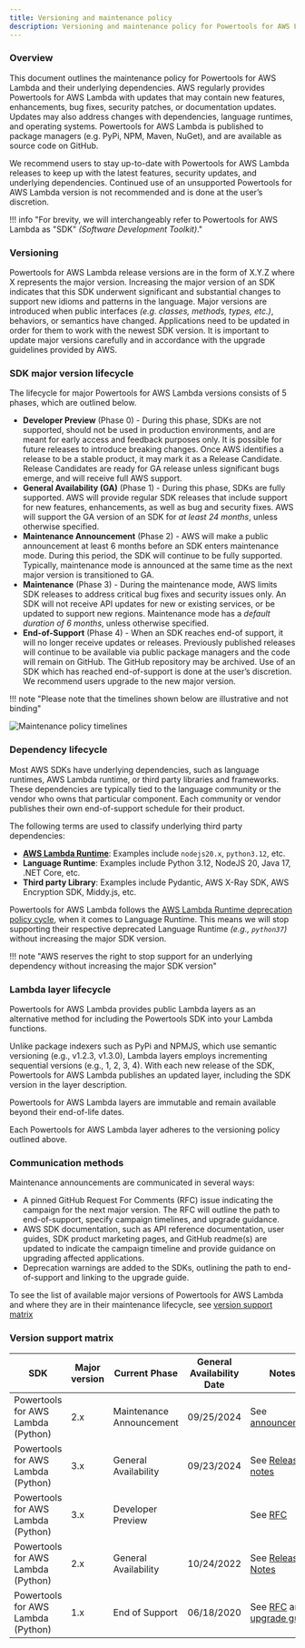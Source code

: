 ```yaml
---
title: Versioning and maintenance policy
description: Versioning and maintenance policy for Powertools for AWS Lambda (Python)
---
```


<!-- markdownlint-disable MD041 MD043 MD013 -->

### Overview

This document outlines the maintenance policy for Powertools for AWS Lambda and their underlying dependencies. AWS regularly provides Powertools for AWS Lambda with updates that may contain new features, enhancements, bug fixes, security patches, or documentation updates. Updates may also address changes with dependencies, language runtimes, and operating systems. Powertools for AWS Lambda is published to package managers (e.g. PyPi, NPM, Maven, NuGet), and are available as source code on GitHub.

We recommend users to stay up-to-date with Powertools for AWS Lambda releases to keep up with the latest features, security updates, and underlying dependencies. Continued use of an unsupported Powertools for AWS Lambda version is not recommended and is done at the user’s discretion.

!!! info "For brevity, we will interchangeably refer to Powertools for AWS Lambda as "SDK" _(Software Development Toolkit)_."

### Versioning

Powertools for AWS Lambda release versions are in the form of X.Y.Z where X represents the major version. Increasing the major version of an SDK indicates that this SDK underwent significant and substantial changes to support new idioms and patterns in the language. Major versions are introduced when public interfaces _(e.g. classes, methods, types, etc.)_, behaviors, or semantics have changed. Applications need to be updated in order for them to work with the newest SDK version. It is important to update major versions carefully and in accordance with the upgrade guidelines provided by AWS.

### SDK major version lifecycle

The lifecycle for major Powertools for AWS Lambda versions consists of 5 phases, which are outlined below.

* **Developer Preview** (Phase 0) - During this phase, SDKs are not supported, should not be used in production environments, and are meant for early access and feedback purposes only. It is possible for future releases to introduce breaking changes. Once AWS identifies a release to be a stable product, it may mark it as a Release Candidate. Release Candidates are ready for GA release unless significant bugs emerge, and will receive full AWS support.
* **General Availability (GA)** (Phase 1) - During this phase, SDKs are fully supported. AWS will provide regular SDK releases that include support for new features, enhancements, as well as bug and security fixes. AWS will support the GA version of an SDK for _at least 24 months_, unless otherwise specified.
* **Maintenance Announcement** (Phase 2) - AWS will make a public announcement at least 6 months before an SDK enters maintenance mode. During this period, the SDK will continue to be fully supported. Typically, maintenance mode is announced at the same time as the next major version is transitioned to GA.
* **Maintenance** (Phase 3) - During the maintenance mode, AWS limits SDK releases to address critical bug fixes and security issues only. An SDK will not receive API updates for new or existing services, or be updated to support new regions. Maintenance mode has a _default duration of 6 months_, unless otherwise specified.
* **End-of-Support** (Phase 4) - When an SDK reaches end-of support, it will no longer receive updates or releases. Previously published releases will continue to be available via public package managers and the code will remain on GitHub. The GitHub repository may be archived. Use of an SDK which has reached end-of-support is done at the user’s discretion. We recommend users upgrade to the new major version.

!!! note "Please note that the timelines shown below are illustrative and not binding"

![Maintenance policy timelines](https://docs.aws.amazon.com/images/sdkref/latest/guide/images/maint-policy.png)

### Dependency lifecycle

Most AWS SDKs have underlying dependencies, such as language runtimes, AWS Lambda runtime, or third party libraries and frameworks. These dependencies are typically tied to the language community or the vendor who owns that particular component. Each community or vendor publishes their own end-of-support schedule for their product.

The following terms are used to classify underlying third party dependencies:

* [**AWS Lambda Runtime**](https://docs.aws.amazon.com/lambda/latest/dg/lambda-runtimes.html): Examples include `nodejs20.x`, `python3.12`, etc.
* **Language Runtime**: Examples include Python 3.12, NodeJS 20, Java 17, .NET Core, etc.
* **Third party Library**: Examples include Pydantic, AWS X-Ray SDK, AWS Encryption SDK, Middy.js, etc.

Powertools for AWS Lambda follows the [AWS Lambda Runtime deprecation policy cycle](https://docs.aws.amazon.com/lambda/latest/dg/lambda-runtimes.html#runtime-support-policy), when it comes to Language Runtime. This means we will stop supporting their respective deprecated Language Runtime _(e.g., `python37`)_ without increasing the major SDK version.

!!! note "AWS reserves the right to stop support for an underlying dependency without increasing the major SDK version"

### Lambda layer lifecycle

Powertools for AWS Lambda provides public Lambda layers as an alternative method for including the Powertools SDK into your Lambda functions.

Unlike package indexers such as PyPi and NPMJS, which use semantic versioning (e.g., v1.2.3, v1.3.0), Lambda layers employs incrementing sequential versions (e.g., 1, 2, 3, 4). With each new release of the SDK, Powertools for AWS Lambda publishes an updated layer, including the SDK version in the layer description.

Powertools for AWS Lambda layers are immutable and remain available beyond their end-of-life dates.

Each Powertools for AWS Lambda layer adheres to the versioning policy outlined above.

### Communication methods

Maintenance announcements are communicated in several ways:

* A pinned GitHub Request For Comments (RFC) issue indicating the campaign for the next major version. The RFC will outline the path to end-of-support, specify campaign timelines, and upgrade guidance.
* AWS SDK documentation, such as API reference documentation, user guides, SDK product marketing pages, and GitHub readme(s) are updated to indicate the campaign timeline and provide guidance on upgrading affected applications.
* Deprecation warnings are added to the SDKs, outlining the path to end-of-support and linking to the upgrade guide.

To see the list of available major versions of Powertools for AWS Lambda and where they are in their maintenance lifecycle, see [version support matrix](#version-support-matrix)

### Version support matrix

| SDK                              | Major version | Current Phase        | General Availability Date | Notes                                                                                                                                                                |
| -------------------------------- | ------------- | -------------------- | ------------------------- | -------------------------------------------------------------------------------------------------------------------------------------------------------------------- |
| Powertools for AWS Lambda (Python) | 2.x           | Maintenance Announcement	   | 09/25/2024             | See [announcement](https://github.com/aws-powertools/powertools-lambda-python/issues/5239)                                                                  |
| Powertools for AWS Lambda (Python) | 3.x           | General Availability	   | 09/23/2024             | See [Release notes](https://github.com/aws-powertools/powertools-lambda-python/releases/tag/v3.0.0)                                                                  |
| Powertools for AWS Lambda (Python) | 3.x           | Developer Preview    |                           | See [RFC](https://github.com/aws-powertools/powertools-lambda-python/issues/4189)                                                                  |
| Powertools for AWS Lambda (Python) | 2.x           | General Availability | 10/24/2022                | See [Release Notes](https://github.com/aws-powertools/powertools-lambda-python/releases/tag/v2.0.0)                                                                  |
| Powertools for AWS Lambda (Python) | 1.x           | End of Support       | 06/18/2020                | See [RFC](https://github.com/aws-powertools/powertools-lambda-python/issues/1459) and [upgrade guide](https://docs.powertools.aws.dev/lambda/python/latest/upgrade/) |
